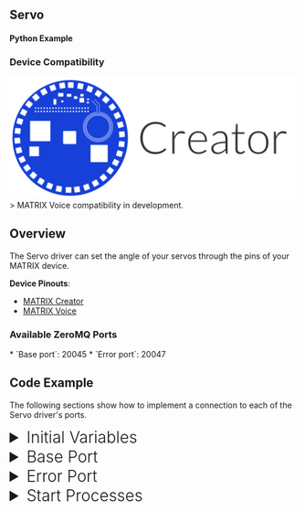 <h2 style="padding-top:0">Servo</h2>
<h4 style="padding-top:0">Python Example</h4>

### Device Compatibility
<img class="creator-compatibility-icon" src="/img/creator-icon.svg">
> MATRIX Voice compatibility in development.

## Overview

The Servo driver can set the angle of your servos through the pins of your MATRIX device.

**Device Pinouts**:

* [MATRIX Creator](/matrix-creator/resources/pinout.md)
* [MATRIX Voice](/matrix-voice/resources/pinout.md)

<h3 style="padding-top:0">Available ZeroMQ Ports</h3>
* `Base port`: 20045
* `Error port`: 20047

## Code Example
The following sections show how to implement a connection to each of the Servo driver's ports.

<!-- Initial Variables -->
<details>
<summary style="font-size: 1.75rem; font-weight: 300;">Initial Variables</summary>
Before we go into connecting to each port, the variables defined below are needed in order to access the ZeroMQ and MATRIX Protocol Buffer libraries for Javascript. We also define a few helpful variables for easy references.
```language-python
import os # Miscellaneous operating system interface
import zmq # Asynchronous messaging framework
import time # Time access and conversions
import sys # System-specific parameters and functions
import random # Generate pseudo-random numbers
from matrix_io.proto.malos.v1 import driver_pb2 # MATRIX Protocol Buffer driver library
from multiprocessing import Process # Allow for multiple processes at once
from zmq.eventloop import ioloop # Asynchronous events through ZMQ
matrix_ip = '127.0.0.1' # Local device ip
servo_port = 20045# Driver Base port
# Handy function for connecting to the Error port 
from utils import register_error_callback
```
</details>

<!-- Base PORT -->
<details>
<summary style="font-size: 1.75rem; font-weight: 300;">Base Port</summary>
Here is where the configuration for our servo example goes. Once we connect to the **Base Port**, We will pass a configuration to the servo driver. With this we can choose the pin we want to edit and the angle to set for it. This example will send random numbers to any servo attached to pin 0. This example has a `moveServo()` function that calls itself to send random angles to your servo.

```language-python
def send_servo_command(pin):
    # Define zmq socket
    context = zmq.Context()
    # Create a Pusher socket
    socket = context.socket(zmq.PUSH)
    # Connect Pusher to configuration socket
    socket.connect('tcp://{0}:{1}'.format(matrix_ip, servo_port))

    # Create a new driver config
    servo_config = driver_pb2.DriverConfig()
    # Set a pin that the servo will operate on
    servo_config.servo.pin = pin

    # Function to change servo angle
    def moveServo(angle):
        # Log angle
        print('Angle: {0}'.format(angle))
        # Set the servo's angle in the config
        servo_config.servo.angle = angle
        # Serialize the config and send it to the driver
        socket.send(servo_config.SerializeToString())
        # Wait for 1 second
        time.sleep(1)
        # Run function again with random angle
        moveServo(random.randint(0, 180))

    # Initial moveServo call
    moveServo(180)
```
</details>

<!-- Error PORT -->
<details>
<summary style="font-size: 1.75rem; font-weight: 300;">Error Port</summary>
The **Error Port** connection is taken care of by the `utils import`. Below we define a function to be called and given any error messages that occur within MATRIX CORE.
```language-python
def servo_error_callback(error):
    # Log error
    print('{0}'.format(error))
```
</details>

<!-- Start Process -->
<details>
<summary style="font-size: 1.75rem; font-weight: 300;">Start Processes</summary>
This is where we begin the asynchronous events for each of the driver ports used and where we define the functions we want to use for each port.

```language-python
if __name__ == '__main__':
    # Initiate asynchronous events
    ioloop.install()
    # Start Error Port connection
    Process(target=register_error_callback, args=(servo_error_callback, matrix_ip, servo_port)).start()
    # Send Base Port configuration 
    try:
        send_servo_command(0)
    # Avoid logging servo angle errors on user quiting
    except KeyboardInterrupt:
        print(' quit')
```
</details>
